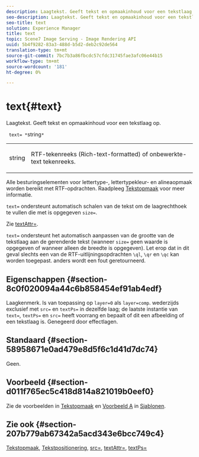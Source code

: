 ```yaml
---
description: Laagtekst. Geeft tekst en opmaakinhoud voor een tekstlaag op.
seo-description: Laagtekst. Geeft tekst en opmaakinhoud voor een tekstlaag op.
seo-title: text
solution: Experience Manager
title: text
topic: Scene7 Image Serving - Image Rendering API
uuid: 5b4f9282-83a3-488d-b5d2-deb2c92de564
translation-type: tm+mt
source-git-commit: 7bc7b3a86fbcdc57cfdc31745fae3afc06e44b15
workflow-type: tm+mt
source-wordcount: '181'
ht-degree: 0%

---
```



# text{#text}

Laagtekst. Geeft tekst en opmaakinhoud voor een tekstlaag op.

` text= *`string`*`

<table id="simpletable_6C095D7F69874A8EA3D1D52103FA520C"> 
 <tr class="strow"> 
  <td class="stentry"> <p> <span class="varname"> string  </span> </p> </td> 
  <td class="stentry"> <p>RTF-tekenreeks (Rich-text-formatted) of onbewerkte-text tekenreeks. </p> </td> 
 </tr> 
</table>

Alle besturingselementen voor lettertype-, lettertypekleur- en alineaopmaak worden bereikt met RTF-opdrachten. Raadpleeg [Tekstopmaak](../../../../../is-api/http-ref/image-serving-api-ref/c-http-protocol-reference/c-text-formatting/c-text-formatting.md#concept-0d3136db7f6f49668274541cd4b6364c) voor meer informatie.

`text=` ondersteunt automatisch schalen van de tekst om de laagrechthoek te vullen die met is opgegeven  `size=`.

Zie [textAttr=](../../../../../is-api/http-ref/image-serving-api-ref/c-http-protocol-reference/c-command-reference/r-textattr.md#reference-ff00484fa3244286abeff34911f7ec0d).

`text=` ondersteunt het automatisch aanpassen van de grootte van de tekstlaag aan de gerenderde tekst (wanneer  `size=` geen waarde is opgegeven of wanneer alleen de breedte is opgegeven). Let erop dat in dit geval slechts een van de RTF-uitlijningsopdrachten `\ql`, `\qr` en `\qc` kan worden toegepast. anders wordt een fout geretourneerd.

## Eigenschappen {#section-8c0f020094a44c6b858454ef91ab4edf}

Laagkenmerk. Is van toepassing op `layer=0` als `layer=comp`. wederzijds exclusief met `src=` en `textPs=` in dezelfde laag; de laatste instantie van `text=`, `textPs=` en `src=` heeft voorrang en bepaalt of dit een afbeelding of een tekstlaag is. Genegeerd door effectlagen.

## Standaard {#section-58958671e0ad479e8d5f6c1d41d7dc74}

Geen.

## Voorbeeld {#section-d011f765ec5c418d814a821019b0eef0}

Zie de voorbeelden in [Tekstopmaak](../../../../../is-api/http-ref/image-serving-api-ref/c-http-protocol-reference/c-text-formatting/c-text-formatting.md#concept-0d3136db7f6f49668274541cd4b6364c) en [Voorbeeld A](../../../../../is-api/http-ref/image-serving-api-ref/c-http-protocol-reference/c-templates/r-example-a.md#reference-c78ea82e8a1646738e764fa6685dfbac) in [Sjablonen](../../../../../is-api/http-ref/image-serving-api-ref/c-http-protocol-reference/c-templates/c-templates.md#concept-3cd2d2adae0e41b2979b9640244d4d3e).

## Zie ook {#section-207b779ab67342a5acd343e6bcc749c4}

[Tekstopmaak](../../../../../is-api/http-ref/image-serving-api-ref/c-http-protocol-reference/c-text-formatting/c-text-formatting.md#concept-0d3136db7f6f49668274541cd4b6364c),  [Tekstpositionering](../../../../../is-api/http-ref/image-serving-api-ref/c-http-protocol-reference/c-text-formatting/r-text-positioning.md#reference-f647443d92914f4b89a7cc5a83267d87),  [src=](../../../../../is-api/http-ref/image-serving-api-ref/c-http-protocol-reference/c-command-reference/r-src.md#reference-f6506637778c4c69bf106a7924a91ab1),  [textAttr=](../../../../../is-api/http-ref/image-serving-api-ref/c-http-protocol-reference/c-command-reference/r-textattr.md#reference-ff00484fa3244286abeff34911f7ec0d),  [textPs=](../../../../../is-api/http-ref/image-serving-api-ref/c-http-protocol-reference/c-command-reference/r-textps.md#reference-4209a2a6169f44278da2647cfb0cd767)
